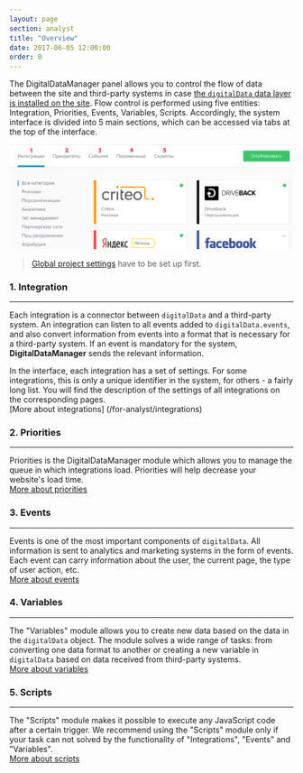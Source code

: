 ```yaml
---
layout: page
section: analyst
title: "Overview"
date: 2017-06-05 12:00:00
order: 0
---
```


The DigitalDataManager panel allows you to control the flow of data between the site and third-party systems in case [the `digitalData` data layer is installed on the site](/for-developer/). Flow control is performed using five entities: Integration, Priorities, Events, Variables, Scripts. Accordingly, the system interface is divided into 5 main sections, which can be accessed via tabs at the top of the interface.

![](/img/overview.1.png)

> [Global project settings](/for-analyst/settings) have to be set up first.

### 1. Integration
------
Each integration is a connector between `digitalData` and a third-party system. An integration can listen to all events added to `digitalData.events`, and also convert information from events into a format that is necessary for a third-party system. If an event is mandatory for the system, **DigitalDataManager** sends the relevant information.

In the interface, each integration has a set of settings. For some integrations, this is only a unique identifier in the system, for others - a fairly long list. You will find the description of the settings of all integrations on the corresponding pages. <br />
[More about integrations] (/for-analyst/integrations)

### 2. Priorities
------
Priorities is the DigitalDataManager module which allows you to manage the queue in which integrations load. Priorities will help decrease your website's load time.<br />
[More about priorities](/for-analyst/priorities)

### 3. Events
------
Events is one of the most important components of `digitalData`. All information is sent to analytics and marketing systems in the form of events. Each event can carry information about the user, the current page, the type of user action, etc. <br />
[More about events](/for-analyst/events)

### 4. Variables
------
The "Variables" module allows you to create new data based on the data in the `digitalData` object. The module solves a wide range of tasks: from converting one data format to another or creating a new variable in `digitalData` based on data received from third-party systems. <br />
[More about variables](/for-analyst/variables)

### 5. Scripts
------
The "Scripts" module makes it possible to execute any JavaScript code after a certain trigger. We recommend using the "Scripts" module only if your task can not solved by the functionality of "Integrations", "Events" and "Variables". <br />
[More about scripts](/for-analyst/scripts)